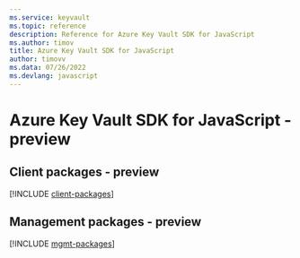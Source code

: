 ```yaml
---
ms.service: keyvault
ms.topic: reference
description: Reference for Azure Key Vault SDK for JavaScript
ms.author: timov
title: Azure Key Vault SDK for JavaScript
author: timovv
ms.data: 07/26/2022
ms.devlang: javascript
---
```

# Azure Key Vault SDK for JavaScript - preview

## Client packages - preview
[!INCLUDE [client-packages](key-vault-client-index.md)]
## Management packages - preview
[!INCLUDE [mgmt-packages](key-vault-mgmt-index.md)]
